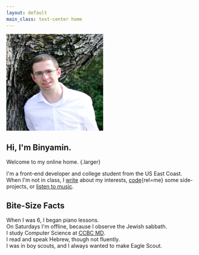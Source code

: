 ```yaml
---
layout: default
main_class: text-center home
---
```


<section class="page-center">
<picture>
    <source srcset="assets/img/profile.webp">
    <img src="assets/img/profile.jpeg" alt="" width="256"/>
</picture>

# Hi, I'm Binyamin.

Welcome to my online home. {.larger}

I'm a front-end developer and college student from the US East Coast. When I'm not in class, I [write](/blog) about my interests, [code](https://github.com/b3u){rel=me} some side-projects, or [listen to music](https://visualify.io/share/MB4iQ9yTQtgjtYpGC "See my Spotify Stats").

</section>

## Bite-Size Facts

When I was 6, I began piano lessons.\
On Saturdays I'm offline, because I observe the Jewish sabbath.\
I study Computer Science at [CCBC MD](https://ccbcmd.edu).\
I read and speak Hebrew, though not fluently.\
I was in boy scouts, and I always wanted to make Eagle Scout.
